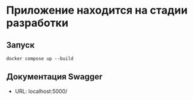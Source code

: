 # Приложение находится на стадии разработки

## Запуск

```
docker compose up --build 
```

## Документация Swagger

- URL: localhost:5000/